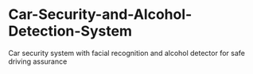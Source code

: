 # Car-Security-and-Alcohol-Detection-System
Car security system with facial recognition and alcohol detector for safe driving assurance
